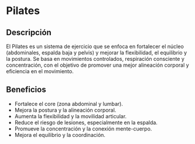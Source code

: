 # Pilates

## Descripción
El Pilates es un sistema de ejercicio que se enfoca en fortalecer el núcleo (abdominales, espalda baja y pelvis) y mejorar la flexibilidad, el equilibrio y la postura. Se basa en movimientos controlados, respiración consciente y concentración, con el objetivo de promover una mejor alineación corporal y eficiencia en el movimiento.

## Beneficios
- Fortalece el core (zona abdominal y lumbar).
- Mejora la postura y la alineación corporal.
- Aumenta la flexibilidad y la movilidad articular.
- Reduce el riesgo de lesiones, especialmente en la espalda.
- Promueve la concentración y la conexión mente-cuerpo.
- Mejora el equilibrio y la coordinación.
